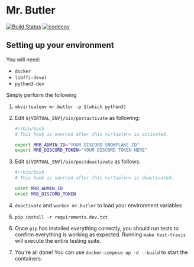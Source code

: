 # Mr. Butler

[![Build Status](https://travis-ci.org/urda/mr.butler.svg?branch=master)](https://travis-ci.org/urda/mr.butler)
[![codecov](https://codecov.io/gh/urda/mr.butler/branch/master/graph/badge.svg)](https://codecov.io/gh/urda/mr.butler)

## Setting up your environment

You will need:

- `docker`
- `libffi-devel`
- `python3-dev`

Simply perform the following

1. `mkvirtualenv mr.butler -p $(which python3)`
2. Edit `${VIRTUAL_ENV}/bin/postactivate` as following:

    ```bash
    #!/bin/bash
    # This hook is sourced after this virtualenv is activated.

    export MRB_ADMIN_ID="YOUR DISCORD SNOWFLAKE ID"
    export MRB_DISCORD_TOKEN="YOUR DISCORD TOKEN HERE"
    ```

3. Edit `${VIRTUAL_ENV}/bin/postdeactivate` as follows:

    ```bash
    #!/bin/bash
    # This hook is sourced after this virtualenv is deactivated.

    unset MRB_ADMIN_ID
    unset MRB_DISCORD_TOKEN
    ```

4. `deactivate` and `workon mr.butler` to load your environment variables

5. `pip install -r requirements.dev.txt`

6. Once `pip` has installed everything correctly, you should run tests to
   confirm everything is working as expected. Running `make test-travis` will
   execute the entire testing suite.

7. You're all done! You can use `docker-compose up -d --build` to start
   the containers.

